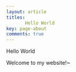 ```yaml
---
layout: article
titles:
       Hello World
key: page-about
comments: true
---
```



Hello World

Welcome to my website!~
